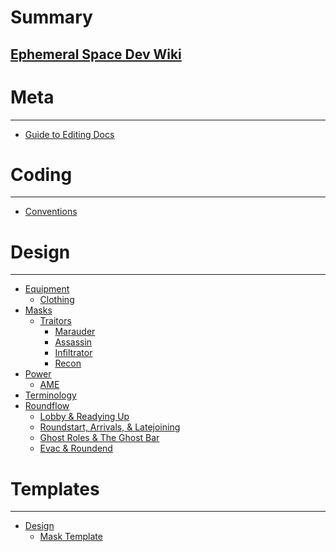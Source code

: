 # Summary

## [Ephemeral Space Dev Wiki](introduction.md)

Meta
====
---
- [Guide to Editing Docs](meta/guide-to-editing-docs.md)

Coding
====
---
- [Conventions](coding/code-conventions.md)

Design
====
---
- [Equipment]()
  - [Clothing](design/equipment/clothing.md)
- [Masks](design/masks/masks.md)
  - [Traitors](design/masks/traitors.md)
    - [Marauder](design/masks/traitor/marauder.md)
    - [Assassin](design/masks/traitor/assassin.md)
    - [Infiltrator](design/masks/traitor/infiltrator.md)
    - [Recon](design/masks/traitor/recon.md)
- [Power]()
  - [AME](design/power/antimatter-engine.md)
- [Terminology](design/terminology.md)
- [Roundflow]()
  - [Lobby & Readying Up](design/roundflow/lobby-readying-up.md)
  - [Roundstart, Arrivals, & Latejoining](design/roundflow/roundstart-arrivals-latejoining.md)
  - [Ghost Roles & The Ghost Bar](design/roundflow/ghost-roles-ghost-bar.md)
  - [Evac & Roundend](design/roundflow/evac-roundend.md)

Templates
====
---
- [Design]()
  - [Mask Template](templates/docs/mask-template.md)
